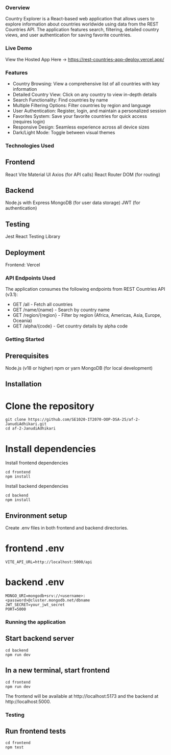 ### Overview
Country Explorer is a React-based web application that allows users to explore information about countries worldwide using data from the REST Countries API. The application features search, filtering, detailed country views, and user authentication for saving favorite countries.


### Live Demo
View the Hosted App Here -> https://rest-countries-app-deploy.vercel.app/


### Features
* Country Browsing: View a comprehensive list of all countries with key information
* Detailed Country View: Click on any country to view in-depth details
* Search Functionality: Find countries by name
* Multiple Filtering Options: Filter countries by region and language
* User Authentication: Register, login, and maintain a personalized session
* Favorites System: Save your favorite countries for quick access (requires login)
* Responsive Design: Seamless experience across all device sizes
* Dark/Light Mode: Toggle between visual themes


### Technologies Used
## Frontend
React
Vite
Material UI
Axios (for API calls)
React Router DOM (for routing)

## Backend
Node.js with Express
MongoDB (for user data storage)
JWT (for authentication)

## Testing
Jest
React Testing Library

## Deployment
Frontend: Vercel


### API Endpoints Used
The application consumes the following endpoints from REST Countries API (v3.1):

* GET /all - Fetch all countries
* GET /name/{name} - Search by country name
* GET /region/{region} - Filter by region (Africa, Americas, Asia, Europe, Oceania)
* GET /alpha/{code} - Get country details by alpha code


### Getting Started
## Prerequisites
Node.js (v18 or higher)
npm or yarn
MongoDB (for local development)

## Installation
# Clone the repository
```
git clone https://github.com/SE1020-IT2070-OOP-DSA-25/af-2-JanudiAdhikari.git
cd af-2-JanudiAdhikari
```

# Install dependencies
Install frontend dependencies
```
cd frontend
npm install
```

Install backend dependencies
```
cd backend
npm install
```

## Environment setup
Create .env files in both frontend and backend directories.
# frontend .env
```
VITE_API_URL=http://localhost:5000/api
```

# backend .env
```
MONGO_URI=mongodb+srv://<username>:<password>@cluster.mongodb.net/dbname
JWT_SECRET=your_jwt_secret
PORT=5000
```


### Running the application
## Start backend server
```
cd backend
npm run dev
```

## In a new terminal, start frontend
```
cd frontend
npm run dev
```

The frontend will be available at http://localhost:5173 and the backend at http://localhost:5000.


### Testing
## Run frontend tests
```
cd frontend
npm test
```
